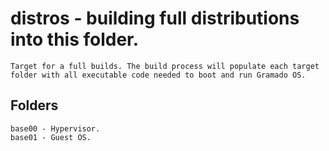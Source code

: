 # distros - building full distributions into this folder.

```
Target for a full builds. The build process will populate each target folder with all executable code needed to boot and run Gramado OS.
```

## Folders

```
base00 - Hypervisor.
base01 - Guest OS.
```

